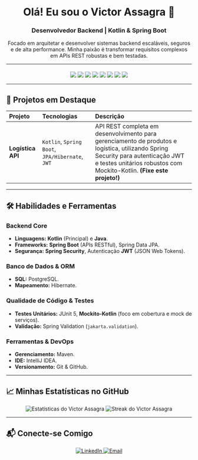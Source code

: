 <div align="center">
  
  # Olá! Eu sou o Victor Assagra 👋
  
  ### Desenvolvedor Backend | Kotlin & Spring Boot
  
  <p>Focado em arquitetar e desenvolver sistemas backend escaláveis, seguros e de alta performance. Minha paixão é transformar requisitos complexos em APIs REST robustas e bem testadas.</p>

  ---
  
  <div style="margin-top: 20px;">
    <a href="#"><img src="https://img.shields.io/badge/Kotlin-0095D5?style=for-the-badge&logo=kotlin&logoColor=white" /></a>
    <a href="#"><img src="https://img.shields.io/badge/Spring_Boot-6DB33F?style=for-the-badge&logo=spring-boot&logoColor=white" /></a>
    <a href="#"><img src="https://img.shields.io/badge/Java-007396?style=for-the-badge&logo=openjdk&logoColor=white" /></a>
    <a href="#"><img src="https://img.shields.io/badge/PostgreSQL-316192?style=for-the-badge&logo=postgresql&logoColor=white" /></a>
    <a href="#"><img src="https://img.shields.io/badge/Maven-C71A36?style=for-the-badge&logo=apache-maven&logoColor=white" /></a>
    <a href="#"><img src="https://img.shields.io/badge/JWT-000000?style=for-the-badge&logo=json-web-tokens&logoColor=white" /></a>
    <a href="#"><img src="https://img.shields.io/badge/JUnit5-25A162?style=for-the-badge&logo=junit5&logoColor=white" /></a>
    <a href="#"><img src="https://img.shields.io/badge/Mock_Mockito-000000?style=for-the-badge&logo=mockito&logoColor=white" /></a>
  </div>
</div>

---

## 🚀 Projetos em Destaque

| Projeto | Tecnologias | Descrição |
| :--- | :--- | :--- |
| **Logística API** | `Kotlin`, `Spring Boot`, `JPA/Hibernate`, `JWT` | API REST completa em desenvolvimento para gerenciamento de produtos e logística, utilizando Spring Security para autenticação JWT e testes unitários robustos com Mockito-Kotlin. **(Fixe este projeto!)** |


---

## 🛠️ Habilidades e Ferramentas

### Backend Core
- **Linguagens:** **Kotlin** (Principal) e **Java**.
- **Frameworks:** **Spring Boot** (APIs RESTful), Spring Data JPA.
- **Segurança:** **Spring Security**, Autenticação **JWT** (JSON Web Tokens).

### Banco de Dados & ORM
- **SQL:** PostgreSQL.
- **Mapeamento:** Hibernate.

### Qualidade de Código & Testes
- **Testes Unitários:** JUnit 5, **Mockito-Kotlin** (foco em cobertura e mock de serviços).
- **Validação:** Spring Validation (`jakarta.validation`).

### Ferramentas & DevOps
- **Gerenciamento:** Maven.
- **IDE:** IntelliJ IDEA.
- **Versionamento:** Git & GitHub.

---

## 📈 Minhas Estatísticas no GitHub

<div align="center">
  <img src="https://github-readme-stats.vercel.app/api?username=JokerFoxyy&show_icons=true&theme=dracula" alt="Estatísticas do Victor Assagra" />
  <img src="https://github-readme-streak-stats.herokuapp.com/?user=JokerFoxyy&theme=dracula" alt="Streak do Victor Assagra" />
</div>

---

## 📬 Conecte-se Comigo

<div align="center">
  <a href="https://www.linkedin.com/in/victor-assagra" target="_blank">
    <img src="https://img.shields.io/badge/LinkedIn-0077B5?style=for-the-badge&logo=linkedin&logoColor=white" alt="LinkedIn" />
  </a>
  <a href="mailto:seu.email@exemplo.com">
    <img src="https://img.shields.io/badge/Email-D14836?style=for-the-badge&logo=gmail&logoColor=white" alt="Email" />
  </a>
</div>
